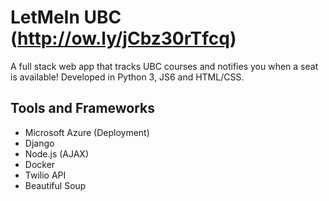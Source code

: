 # LetMeIn UBC (http://ow.ly/jCbz30rTfcq)
A full stack web app that tracks UBC courses and notifies you when a seat is available!
Developed in Python 3, JS6 and HTML/CSS.

## Tools and Frameworks
- Microsoft Azure (Deployment)
- Django
- Node.js (AJAX)
- Docker
- Twilio API
- Beautiful Soup
